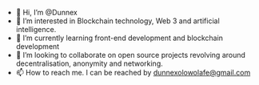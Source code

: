 - 👋 Hi, I’m @Dunnex
- 👀 I’m interested in Blockchain technology, Web 3 and artificial intelligence.
- 🌱 I’m currently learning front-end development and blockchain development
- 💞️ I’m looking to collaborate on open source projects revolving around decentralisation, anonymity and networking.
- 📫 How to reach me. I can be reached by dunnexolowolafe@gmail.com

<!---
Dunnex/Dunnex is a ✨ special ✨ repository because its `README.md` (this file) appears on your GitHub profile.
You can click the Preview link to take a look at your changes.
--->
